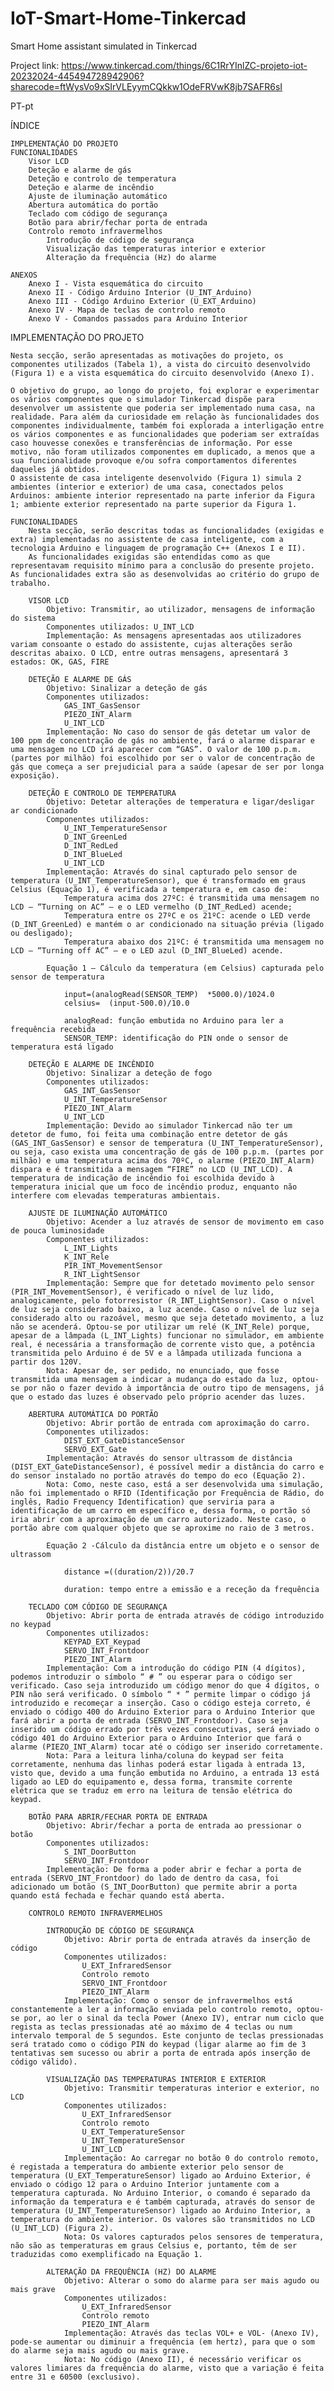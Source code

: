# IoT-Smart-Home-Tinkercad
Smart Home assistant simulated in Tinkercad

Project link: https://www.tinkercad.com/things/6C1RrYInlZC-projeto-iot-20232024-445494728942906?sharecode=ftWysVo9xSIrVLEyymCQkkw1OdeFRVwK8jb7SAFR6sI

PT-pt

ÍNDICE

    IMPLEMENTAÇÃO DO PROJETO
    FUNCIONALIDADES
        Visor LCD
        Deteção e alarme de gás
        Deteção e controlo de temperatura
        Deteção e alarme de incêndio
        Ajuste de iluminação automático
        Abertura automática do portão
        Teclado com código de segurança
        Botão para abrir/fechar porta de entrada
        Controlo remoto infravermelhos
            Introdução de código de segurança
            Visualização das temperaturas interior e exterior
            Alteração da frequência (Hz) do alarme

    ANEXOS
        Anexo I - Vista esquemática do circuito
        Anexo II - Código Arduino Interior (U_INT_Arduino)
        Anexo III - Código Arduino Exterior (U_EXT_Arduino)
        Anexo IV - Mapa de teclas de controlo remoto
        Anexo V - Comandos passados para Arduino Interior


IMPLEMENTAÇÃO DO PROJETO

    Nesta secção, serão apresentadas as motivações do projeto, os componentes utilizados (Tabela 1), a vista do circuito desenvolvido (Figura 1) e a vista esquemática do circuito desenvolvido (Anexo I). 

    O objetivo do grupo, ao longo do projeto, foi explorar e experimentar os vários componentes que o simulador Tinkercad dispõe para desenvolver um assistente que poderia ser implementado numa casa, na realidade. Para além da curiosidade em relação às funcionalidades dos componentes individualmente, também foi explorada a interligação entre os vários componentes e as funcionalidades que poderiam ser extraídas caso houvesse conexões e transferências de informação. Por esse motivo, não foram utilizados componentes em duplicado, a menos que a sua funcionalidade provoque e/ou sofra comportamentos diferentes daqueles já obtidos.
    O assistente de casa inteligente desenvolvido (Figura 1) simula 2 ambientes (interior e exterior) de uma casa, conectados pelos Arduinos: ambiente interior representado na parte inferior da Figura 1; ambiente exterior representado na parte superior da Figura 1.

    FUNCIONALIDADES
        Nesta secção, serão descritas todas as funcionalidades (exigidas e extra) implementadas no assistente de casa inteligente, com a tecnologia Arduino e linguagem de programação C++ (Anexos I e II).
        As funcionalidades exigidas são entendidas como as que representavam requisito mínimo para a conclusão do presente projeto. As funcionalidades extra são as desenvolvidas ao critério do grupo de trabalho.
    
        VISOR LCD
            Objetivo: Transmitir, ao utilizador, mensagens de informação do sistema
            Componentes utilizados: U_INT_LCD
            Implementação: As mensagens apresentadas aos utilizadores variam consoante o estado do assistente, cujas alterações serão descritas abaixo. O LCD, entre outras mensagens, apresentará 3 estados: OK, GAS, FIRE

        DETEÇÃO E ALARME DE GÁS
            Objetivo: Sinalizar a deteção de gás
            Componentes utilizados: 
                GAS_INT_GasSensor
                PIEZO_INT_Alarm
                U_INT_LCD
            Implementação: No caso do sensor de gás detetar um valor de 100 ppm de concentração de gás no ambiente, fará o alarme disparar e uma mensagem no LCD irá aparecer com “GAS”. O valor de 100 p.p.m. (partes por milhão) foi escolhido por ser o valor de concentração de gás que começa a ser prejudicial para a saúde (apesar de ser por longa exposição).

        DETEÇÃO E CONTROLO DE TEMPERATURA
            Objetivo: Detetar alterações de temperatura e ligar/desligar ar condicionado
            Componentes utilizados: 
                U_INT_TemperatureSensor
                D_INT_GreenLed
                D_INT_RedLed
                D_INT_BlueLed
                U_INT_LCD
            Implementação: Através do sinal capturado pelo sensor de temperatura (U_INT_TemperatureSensor), que é transformado em graus Celsius (Equação 1), é verificada a temperatura e, em caso de:
                Temperatura acima dos 27ºC: é transmitida uma mensagem no LCD – “Turning on AC” – e o LED vermelho (D_INT_RedLed) acende;
                Temperatura entre os 27ºC e os 21ºC: acende o LED verde (D_INT_GreenLed) e mantém o ar condicionado na situação prévia (ligado ou desligado);
                Temperatura abaixo dos 21ºC: é transmitida uma mensagem no LCD – “Turning off AC” – e o LED azul (D_INT_BlueLed) acende.

            Equação 1 – Cálculo da temperatura (em Celsius) capturada pelo sensor de temperatura
                
                input=(analogRead(SENSOR_TEMP)  *5000.0)/1024.0
                celsius=  (input-500.0)/10.0

                analogRead: função embutida no Arduino para ler a frequência recebida
                SENSOR_TEMP: identificação do PIN onde o sensor de temperatura está ligado
            
        DETEÇÃO E ALARME DE INCÊNDIO
            Objetivo: Sinalizar a deteção de fogo 
            Componentes utilizados: 
                GAS_INT_GasSensor
                U_INT_TemperatureSensor
                PIEZO_INT_Alarm
                U_INT_LCD
            Implementação: Devido ao simulador Tinkercad não ter um detetor de fumo, foi feita uma combinação entre detetor de gás (GAS_INT_GasSensor) e sensor de temperatura (U_INT_TemperatureSensor), ou seja, caso exista uma concentração de gás de 100 p.p.m. (partes por milhão) e uma temperatura acima dos 70ºC, o alarme (PIEZO_INT_Alarm) dispara e é transmitida a mensagem “FIRE” no LCD (U_INT_LCD). A temperatura de indicação de incêndio foi escolhida devido à temperatura inicial que um foco de incêndio produz, enquanto não interfere com elevadas temperaturas ambientais.

        AJUSTE DE ILUMINAÇÃO AUTOMÁTICO
            Objetivo: Acender a luz através de sensor de movimento em caso de pouca luminosidade
            Componentes utilizados: 
                L_INT_Lights
                K_INT_Rele
                PIR_INT_MovementSensor
                R_INT_LightSensor
            Implementação: Sempre que for detetado movimento pelo sensor (PIR_INT_MovementSensor), é verificado o nível de luz lido, analogicamente, pelo fotorresistor (R_INT_LightSensor). Caso o nível de luz seja considerado baixo, a luz acende. Caso o nível de luz seja considerado alto ou razoável, mesmo que seja detetado movimento, a luz não se acenderá. Optou-se por utilizar um relé (K_INT_Rele) porque, apesar de a lâmpada (L_INT_Lights) funcionar no simulador, em ambiente real, é necessária a transformação de corrente visto que, a potência transmitida pelo Arduino é de 5V e a lâmpada utilizada funciona a partir dos 120V.
            Nota: Apesar de, ser pedido, no enunciado, que fosse transmitida uma mensagem a indicar a mudança do estado da luz, optou-se por não o fazer devido à importância de outro tipo de mensagens, já que o estado das luzes é observado pelo próprio acender das luzes.

        ABERTURA AUTOMÁTICA DO PORTÃO
            Objetivo: Abrir portão de entrada com aproximação do carro.
            Componentes utilizados: 
                DIST_EXT_GateDistanceSensor
                SERVO_EXT_Gate
            Implementação: Através do sensor ultrassom de distância (DIST_EXT_GateDistanceSensor), é possível medir a distância do carro e do sensor instalado no portão através do tempo do eco (Equação 2). 
            Nota: Como, neste caso, está a ser desenvolvida uma simulação, não foi implementado o RFID (Identificação por Frequência de Rádio, do inglês, Radio Frequency Identification) que serviria para a identificação de um carro em específico e, dessa forma, o portão só iria abrir com a aproximação de um carro autorizado. Neste caso, o portão abre com qualquer objeto que se aproxime no raio de 3 metros.

            Equação 2 -Cálculo da distância entre um objeto e o sensor de ultrassom
                
                distance =((duration/2))/20.7

                duration: tempo entre a emissão e a receção da frequência

        TECLADO COM CÓDIGO DE SEGURANÇA
            Objetivo: Abrir porta de entrada através de código introduzido no keypad
            Componentes utilizados: 
                KEYPAD_EXT_Keypad
                SERVO_INT_Frontdoor
                PIEZO_INT_Alarm
            Implementação: Com a introdução do código PIN (4 dígitos), podemos introduzir o símbolo “ # ” ou esperar para o código ser verificado. Caso seja introduzido um código menor do que 4 dígitos, o PIN não será verificado. O símbolo “ * ” permite limpar o código já introduzido e recomeçar a inserção. Caso o código esteja correto, é enviado o código 400 do Arduino Exterior para o Arduino Interior que fará abrir a porta de entrada (SERVO_INT_Frontdoor). Caso seja inserido um código errado por três vezes consecutivas, será enviado o código 401 do Arduino Exterior para o Arduino Interior que fará o alarme (PIEZO_INT_Alarm) tocar até o código ser inserido corretamente.
            Nota: Para a leitura linha/coluna do keypad ser feita corretamente, nenhuma das linhas poderá estar ligada à entrada 13, visto que, devido a uma função embutida no Arduino, a entrada 13 está ligado ao LED do equipamento e, dessa forma, transmite corrente elétrica que se traduz em erro na leitura de tensão elétrica do keypad.

        BOTÃO PARA ABRIR/FECHAR PORTA DE ENTRADA
            Objetivo: Abrir/fechar a porta de entrada ao pressionar o botão 
            Componentes utilizados: 
                S_INT_DoorButton
                SERVO_INT_Frontdoor
            Implementação: De forma a poder abrir e fechar a porta de entrada (SERVO_INT_Frontdoor) do lado de dentro da casa, foi adicionado um botão (S_INT_DoorButton) que permite abrir a porta quando está fechada e fechar quando está aberta.
            
        CONTROLO REMOTO INFRAVERMELHOS

            INTRODUÇÃO DE CÓDIGO DE SEGURANÇA
                Objetivo: Abrir porta de entrada através da inserção de código
                Componentes utilizados: 
                    U_EXT_InfraredSensor
                    Controlo remoto
                    SERVO_INT_Frontdoor
                    PIEZO_INT_Alarm
                Implementação: Como o sensor de infravermelhos está constantemente a ler a informação enviada pelo controlo remoto, optou-se por, ao ler o sinal da tecla Power (Anexo IV), entrar num ciclo que regista as teclas pressionadas até ao máximo de 4 teclas ou num intervalo temporal de 5 segundos. Este conjunto de teclas pressionadas será tratado como o código PIN do keypad (ligar alarme ao fim de 3 tentativas sem sucesso ou abrir a porta de entrada após inserção de código válido).

            VISUALIZAÇÃO DAS TEMPERATURAS INTERIOR E EXTERIOR
                Objetivo: Transmitir temperaturas interior e exterior, no LCD
                Componentes utilizados: 
                    U_EXT_InfraredSensor
                    Controlo remoto
                    U_EXT_TemperatureSensor
                    U_INT_TemperatureSensor
                    U_INT_LCD
                Implementação: Ao carregar no botão 0 do controlo remoto, é registada a temperatura do ambiente exterior pelo sensor de temperatura (U_EXT_TemperatureSensor) ligado ao Arduino Exterior, é enviado o código 12 para o Arduino Interior juntamente com a temperatura capturada. No Arduino Interior, o comando é separado da informação da temperatura e é também capturada, através do sensor de temperatura (U_INT_TemperatureSensor) ligado ao Arduino Interior, a temperatura do ambiente interior. Os valores são transmitidos no LCD (U_INT_LCD) (Figura 2).
                Nota: Os valores capturados pelos sensores de temperatura, não são as temperaturas em graus Celsius e, portanto, têm de ser traduzidas como exemplificado na Equação 1.    

            ALTERAÇÃO DA FREQUÊNCIA (HZ) DO ALARME
                Objetivo: Alterar o somo do alarme para ser mais agudo ou mais grave
                Componentes utilizados: 
                    U_EXT_InfraredSensor
                    Controlo remoto
                    PIEZO_INT_Alarm
                Implementação: Através das teclas VOL+ e VOL- (Anexo IV), pode-se aumentar ou diminuir a frequência (em hertz), para que o som do alarme seja mais agudo ou mais grave. 
                Nota: No código (Anexo II), é necessário verificar os valores limiares da frequência do alarme, visto que a variação é feita entre 31 e 60500 (exclusivo).

